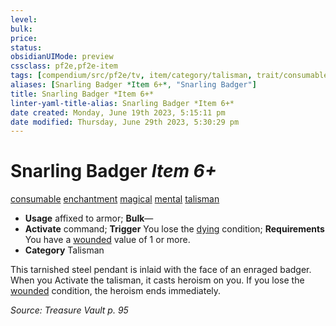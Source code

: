 ```yaml
---
level:
bulk:
price:
status:
obsidianUIMode: preview
cssclass: pf2e,pf2e-item
tags: [compendium/src/pf2e/tv, item/category/talisman, trait/consumable, trait/enchantment, trait/magical, trait/mental, trait/talisman]
aliases: [Snarling Badger *Item 6+*, "Snarling Badger"]
title: Snarling Badger *Item 6+*
linter-yaml-title-alias: Snarling Badger *Item 6+*
date created: Monday, June 19th 2023, 5:15:11 pm
date modified: Thursday, June 29th 2023, 5:30:29 pm
---
```


# Snarling Badger *Item 6+*

[consumable](rules/traits/consumable.md) [enchantment](rules/traits/enchantment.md) [magical](rules/traits/magical.md) [mental](rules/traits/mental.md) [talisman](rules/traits/talisman.md)  

- **Usage** affixed to armor; **Bulk**—
- **Activate** command; **Trigger** You lose the [dying](rules/conditions.md#Dying) condition; **Requirements** You have a [wounded](rules/conditions.md#Wounded) value of 1 or more.
- **Category** Talisman

This tarnished steel pendant is inlaid with the face of an enraged badger. When you Activate the talisman, it casts heroism on you. If you lose the [wounded](rules/conditions.md#Wounded) condition, the heroism ends immediately.

*Source: Treasure Vault p. 95*
